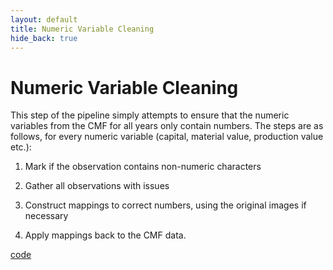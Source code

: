 ```yaml
---
layout: default
title: Numeric Variable Cleaning
hide_back: true
---
```


# Numeric Variable Cleaning

This step of the pipeline simply attempts to ensure that the numeric variables from the CMF for all years only contain numbers. The steps are as follows, for every numeric variable (capital, material value, production value etc.):

1. Mark if the observation contains non-numeric characters

2. Gather all observations with issues

3. Construct mappings to correct numbers, using the original images if necessary

4. Apply mappings back to the CMF data. 

[code](https://dl.dropboxusercontent.com/scl/fi/vqihjodz3vr1dbh6le1or/variable_cleaning.do?rlkey=3g2iy9hrsfw5mii00jzfw2dwe&dl=0)


